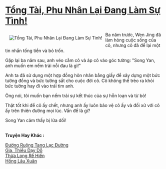 <a href="https://truyentiki.com/tong-tai-phu-nhan-lai-dang-lam-su-tinh.31672/" title="Tổng Tài, Phu Nhân Lại Đang Làm Sự Tình!"><h1>Tổng Tài, Phu Nhân Lại Đang Làm Sự Tình!</h1></a><div style="display:table"><img align="right" style="float: left; padding: 10px;" src="https://truyentiki.com/a/img/str/src/31672.jpg" alt="Tổng Tài, Phu Nhân Lại Đang Làm Sự Tình!">Ba năm trước, Wen Jing đã làm hỏng cuộc sống của cô, nhưng cô đã để lại một tin nhắn tống tiền và bỏ trốn. <p></p> Gặp lại ba năm sau, anh véo cằm cô và áp cô vào góc tường: "Song Yan, anh muốn em nếm trải nỗi đau là gì!" <p></p> Anh ta đã sử dụng một hợp đồng hôn nhân bằng giấy để xây dựng một bức tường đồng và bức tường sắt cho cuộc đời cô. Cô không thể trèo ra khỏi bức tường hay đi vào trái tim anh. <p></p> Ông nói, tôi muốn bạn nếm trải sự kết thúc của sự hỗn loạn và từ bỏ! <p></p> Thật tốt khi để cô ấy chết, nhưng anh ấy luôn bảo vệ cô ấy và đối xử với cô ấy trên thiên đường mọi lúc. Vấn đề là gì? <p></p> Song Yan cảm thấy bị lừa dối!</div><p><br><b>Truyện Hay Khác :</b></p><a href="https://truyentiki.com/duong-ruong-tang-lac-duong.31671/" alt="Đường Ruộng Tang Lạc Đường">Đường Ruộng Tang Lạc Đường</a><br/><a href="https://github.com/nownovels/truyenhay/tree/master/truyenhay/30734/README.md" alt="Gia, Thiếu Dạy Dỗ">Gia, Thiếu Dạy Dỗ</a><br/><a href="https://github.com/nownovels/top500/tree/master/truyenhay/33929/" alt="Thừa Long Rể Hiền">Thừa Long Rể Hiền</a><br/><a href="https://github.com/nownovels/top500/tree/master/truyenhay/33597/" alt="Hồng Lâu Xuân">Hồng Lâu Xuân</a><br/>